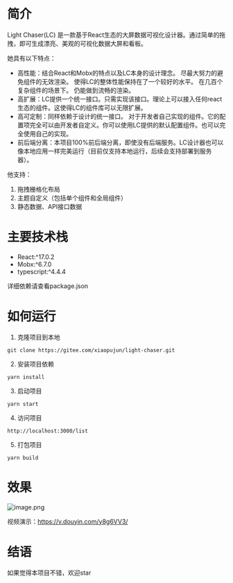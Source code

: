 # 简介

Light Chaser(LC) 是一款基于React生态的大屏数据可视化设计器。通过简单的拖拽，即可生成漂亮、美观的可视化数据大屏和看板。

她具有以下特点：

- 高性能：结合React和Mobx的特点以及LC本身的设计理念。 尽最大努力的避免组件的无效渲染。 使得LC的整体性能保持在了一个较好的水平。 在几百个复杂组件的场景下。 仍能做到流畅的渲染。
- 高扩展：LC提供一个统一接口。只需实现该接口。理论上可以接入任何react生态的组件。这使得LC的组件库可以无限扩展。
- 高可定制：同样依赖于设计的统一接口。 对于开发者自己实现的组件。它的配置项完全可以由开发者自定义。你可以使用LC提供的默认配置组件。也可以完全使用自己的实现。
- 前后端分离：本项目100%前后端分离，即使没有后端服务。LC设计器也可以像本地应用一样完美运行（目前仅支持本地运行，后续会支持部署到服务器）。

他支持：

1. 拖拽栅格化布局
2. 主题自定义（包括单个组件和全局组件）
3. 静态数据、API接口数据

# 主要技术栈

- React:^17.0.2
- Mobx:^6.7.0
- typescript:^4.4.4

详细依赖请查看package.json

# 如何运行

1. 克隆项目到本地

```shell
git clone https://gitee.com/xiaopujun/light-chaser.git
```

2. 安装项目依赖

```shell
yarn install
```

3. 启动项目

```shell
yarn start
```

4. 访问项目

```shell
http://localhost:3000/list
```

5. 打包项目

```shell
yarn build
```

# 效果

![image.png](https://s2.loli.net/2023/06/24/EYPFl8QaxZb2GsC.png)

视频演示：https://v.douyin.com/y8g6VV3/

# 结语

如果觉得本项目不错，欢迎star

